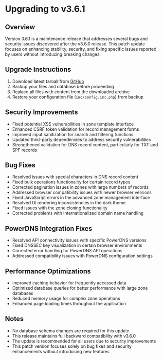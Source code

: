 # Upgrading to v3.6.1

## Overview

Version 3.6.1 is a maintenance release that addresses several bugs and security issues discovered after the v3.6.0 release. This patch update focuses on enhancing stability, security, and fixing specific issues reported by users without introducing breaking changes.

## Upgrade Instructions

1. Download latest tarball from [GitHub](https://github.com/poweradmin/poweradmin/releases/tag/v3.6.1)
2. Backup your files and database before proceeding
3. Replace all files with content from the downloaded archive
4. Restore your configuration file (`inc/config.inc.php`) from backup

## Security Improvements

- Fixed potential XSS vulnerabilities in zone template interface
- Enhanced CSRF token validation for record management forms
- Improved input sanitization for search and filtering functions
- Updated third-party dependencies to address security vulnerabilities
- Strengthened validation for DNS record content, particularly for TXT and SPF records

## Bug Fixes

- Resolved issues with special characters in DNS record content
- Fixed bulk operations functionality for certain record types
- Corrected pagination issues in zones with large numbers of records
- Addressed browser compatibility issues with newer browser versions
- Fixed JavaScript errors in the advanced zone management interface
- Resolved UI rendering inconsistencies in the dark theme
- Fixed issues with the zone cloning functionality
- Corrected problems with internationalized domain name handling

## PowerDNS Integration Fixes

- Resolved API connectivity issues with specific PowerDNS versions
- Fixed DNSSEC key visualization in certain browser environments
- Corrected error handling for PowerDNS API operations
- Addressed compatibility issues with PowerDNS configuration settings

## Performance Optimizations

- Improved caching behavior for frequently accessed data
- Optimized database queries for better performance with large zone databases
- Reduced memory usage for complex zone operations
- Enhanced page loading times throughout the application

## Notes

- No database schema changes are required for this update
- This release maintains full backward compatibility with v3.6.0
- The update is recommended for all users due to security improvements
- This patch version focuses solely on bug fixes and security enhancements without introducing new features